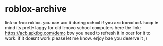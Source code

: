 # roblox-archive
link to free roblox. you can use it during school if you are bored asf. keep in mind its pretty laggy for old lenovo school computers
here the link: https://acb.apktbg.com/demo
btw you need to refresh it in oder for it to work. if it doesnt work please let me know.
enjoy bae you deserve it ;)
